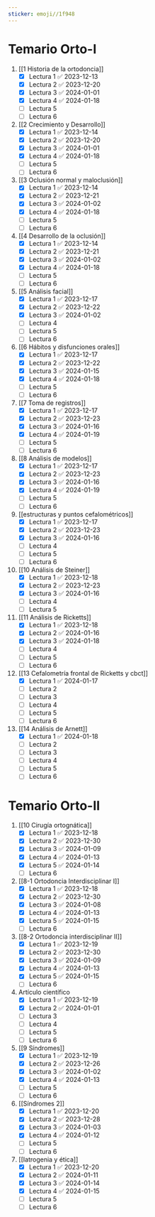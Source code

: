 ```yaml
---
sticker: emoji//1f948
---
```

# Temario Orto-I

1. [[1 Historia de la ortodoncia]]
   - [x] Lectura 1 ✅ 2023-12-13
   - [x] Lectura 2 ✅ 2023-12-20
   - [x] Lectura 3 ✅ 2024-01-01
   - [x] Lectura 4 ✅ 2024-01-18
   - [ ] Lectura 5
   - [ ] Lectura 6
1. [[2 Crecimiento y Desarrollo]]
   - [x] Lectura 1 ✅ 2023-12-14
   - [x] Lectura 2 ✅ 2023-12-20
   - [x] Lectura 3 ✅ 2024-01-01
   - [x] Lectura 4 ✅ 2024-01-18
   - [ ] Lectura 5
   - [ ] Lectura 6
1. [[3 Oclusión normal y maloclusión]]
   - [x] Lectura 1 ✅ 2023-12-14
   - [x] Lectura 2 ✅ 2023-12-21
   - [x] Lectura 3 ✅ 2024-01-02
   - [x] Lectura 4 ✅ 2024-01-18
   - [ ] Lectura 5
   - [ ] Lectura 6
1. [[4 Desarrollo de la oclusión]]
   - [x] Lectura 1 ✅ 2023-12-14
   - [x] Lectura 2 ✅ 2023-12-21
   - [x] Lectura 3 ✅ 2024-01-02
   - [x] Lectura 4 ✅ 2024-01-18
   - [ ] Lectura 5
   - [ ] Lectura 6
1. [[5 Análisis facial]]
   - [x] Lectura 1 ✅ 2023-12-17
   - [x] Lectura 2 ✅ 2023-12-22
   - [x] Lectura 3 ✅ 2024-01-02
   - [ ] Lectura 4
   - [ ] Lectura 5
   - [ ] Lectura 6
1. [[6 Hábitos y disfunciones orales]]
   - [x] Lectura 1 ✅ 2023-12-17
   - [x] Lectura 2 ✅ 2023-12-22
   - [x] Lectura 3 ✅ 2024-01-15
   - [x] Lectura 4 ✅ 2024-01-18
   - [ ] Lectura 5
   - [ ] Lectura 6
1. [[7 Toma de registros]]
   - [x] Lectura 1 ✅ 2023-12-17
   - [x] Lectura 2 ✅ 2023-12-23
   - [x] Lectura 3 ✅ 2024-01-16
   - [x] Lectura 4 ✅ 2024-01-19
   - [ ] Lectura 5
   - [ ] Lectura 6
1. [[8 Análisis de modelos]]
   - [x] Lectura 1 ✅ 2023-12-17
   - [x] Lectura 2 ✅ 2023-12-23
   - [x] Lectura 3 ✅ 2024-01-16
   - [x] Lectura 4 ✅ 2024-01-19
   - [ ] Lectura 5
   - [ ] Lectura 6
1. [[estructuras y puntos cefalométricos]]
   - [x] Lectura 1 ✅ 2023-12-17
   - [x] Lectura 2 ✅ 2023-12-23
   - [x] Lectura 3 ✅ 2024-01-16
   - [ ] Lectura 4
   - [ ] Lectura 5
   - [ ] Lectura 6
1. [[10 Análisis de Steiner]]
   - [x] Lectura 1 ✅ 2023-12-18
   - [x] Lectura 2 ✅ 2023-12-23
   - [x] Lectura 3 ✅ 2024-01-16
   - [ ] Lectura 4
   - [ ] Lectura 5
1. [[11 Análisis de Ricketts]]
   - [x] Lectura 1 ✅ 2023-12-18
   - [x] Lectura 2 ✅ 2024-01-16
   - [x] Lectura 3 ✅ 2024-01-18
   - [ ] Lectura 4
   - [ ] Lectura 5
   - [ ] Lectura 6
1. [[13 Cefalometría frontal de Ricketts y cbct]]
   - [x] Lectura 1 ✅ 2024-01-17
   - [ ] Lectura 2
   - [ ] Lectura 3
   - [ ] Lectura 4
   - [ ] Lectura 5
   - [ ] Lectura 6
1. [[14 Análisis de Arnett]]
   - [x] Lectura 1 ✅ 2024-01-18
   - [ ] Lectura 2
   - [ ] Lectura 3
   - [ ] Lectura 4
   - [ ] Lectura 5
   - [ ] Lectura 6

# Temario Orto-II

1. [[10 Cirugía ortognática]]
   - [x] Lectura 1 ✅ 2023-12-18
   - [x] Lectura 2 ✅ 2023-12-30
   - [x] Lectura 3 ✅ 2024-01-09
   - [x] Lectura 4 ✅ 2024-01-13
   - [x] Lectura 5 ✅ 2024-01-14
   - [ ] Lectura 6
2. [[8-1 Ortodoncia Interdisciplinar I]]
   - [x] Lectura 1 ✅ 2023-12-18
   - [x] Lectura 2 ✅ 2023-12-30
   - [x] Lectura 3 ✅ 2024-01-08
   - [x] Lectura 4 ✅ 2024-01-13
   - [x] Lectura 5 ✅ 2024-01-15
   - [ ] Lectura 6
3. [[8-2 Ortodoncia interdisciplinar II]]
   - [x] Lectura 1 ✅ 2023-12-19
   - [x] Lectura 2 ✅ 2023-12-30
   - [x] Lectura 3 ✅ 2024-01-09
   - [x] Lectura 4 ✅ 2024-01-13
   - [x] Lectura 5 ✅ 2024-01-15
   - [ ] Lectura 6
4. Artículo científico
   - [x] Lectura 1 ✅ 2023-12-19
   - [x] Lectura 2 ✅ 2024-01-01
   - [ ] Lectura 3
   - [ ] Lectura 4
   - [ ] Lectura 5
   - [ ] Lectura 6
5. [[9 Síndromes]]
   - [x] Lectura 1 ✅ 2023-12-19
   - [x] Lectura 2 ✅ 2023-12-26
   - [x] Lectura 3 ✅ 2024-01-02
   - [x] Lectura 4 ✅ 2024-01-13
   - [ ] Lectura 5
   - [ ] Lectura 6
6. [[Síndromes 2]]
   - [x] Lectura 1 ✅ 2023-12-20
   - [x] Lectura 2 ✅ 2023-12-28
   - [x] Lectura 3 ✅ 2024-01-03
   - [x] Lectura 4 ✅ 2024-01-12
   - [ ] Lectura 5
   - [ ] Lectura 6
7. [[Iatrogenia y ética]]
   - [x] Lectura 1 ✅ 2023-12-20
   - [x] Lectura 2 ✅ 2024-01-11
   - [x] Lectura 3 ✅ 2024-01-14
   - [x] Lectura 4 ✅ 2024-01-15
   - [ ] Lectura 5
   - [ ] Lectura 6

